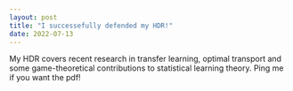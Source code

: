```yaml
---
layout: post
title: "I successefully defended my HDR!"
date: 2022-07-13
---
```

My HDR covers recent research in transfer learning, optimal transport and some game-theoretical contributions to statistical learning theory. Ping me if you want the pdf!
 
